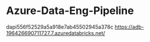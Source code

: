 # Azure-Data-Eng-Pipeline
 
dapi556f52529a5a918e7ab45502945a378c
https://adb-196426690711727.7.azuredatabricks.net/